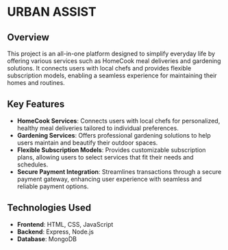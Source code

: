 # URBAN ASSIST

## Overview
This project is an all-in-one platform designed to simplify everyday life by offering various services such as HomeCook meal deliveries and gardening solutions. It connects users with local chefs and provides flexible subscription models, enabling a seamless experience for maintaining their homes and routines.

## Key Features
- **HomeCook Services**: Connects users with local chefs for personalized, healthy meal deliveries tailored to individual preferences.
- **Gardening Services**: Offers professional gardening solutions to help users maintain and beautify their outdoor spaces.
- **Flexible Subscription Models**: Provides customizable subscription plans, allowing users to select services that fit their needs and schedules.
- **Secure Payment Integration**: Streamlines transactions through a secure payment gateway, enhancing user experience with seamless and reliable payment options.

## Technologies Used
- **Frontend**: HTML, CSS, JavaScript
- **Backend**: Express, Node.js
- **Database**: MongoDB

